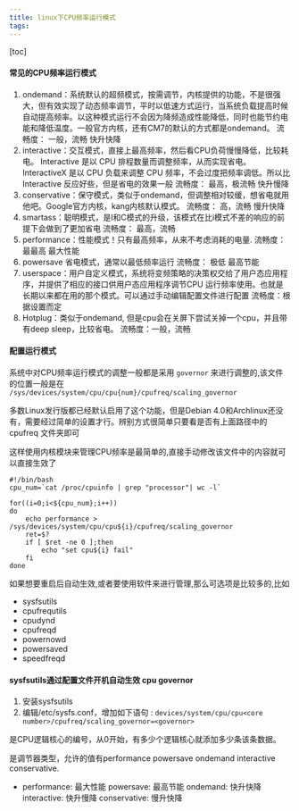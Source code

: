 ```yaml
---
title: linux下CPU频率运行模式
tags: 
---
```


[toc]

#### 常见的CPU频率运行模式

1. ondemand：系统默认的超频模式，按需调节，内核提供的功能，不是很强大，但有效实现了动态频率调节，平时以低速方式运行，当系统负载提高时候自动提高频率。以这种模式运行不会因为降频造成性能降低，同时也能节约电能和降低温度。一般官方内核，还有CM7的默认的方式都是ondemand。
	流畅度： 一般，流畅  快升快降
2. interactive：交互模式，直接上最高频率，然后看CPU负荷慢慢降低，比较耗电。  Interactive 是以 CPU 排程数量而调整频率，从而实现省电。InteractiveX 是以 CPU 负载来调整 CPU 频率，不会过度把频率调低。所以比 Interactive 反应好些，但是省电的效果一般 
	流畅度： 最高，极流畅  快升慢降
3. conservative：保守模式，类似于ondemand，但调整相对较缓，想省电就用他吧。Google官方内核，kang内核默认模式。 
	流畅度： 高，流畅  慢升快降
4. smartass：聪明模式，是I和C模式的升级，该模式在比i模式不差的响应的前提下会做到了更加省电
	流畅度： 最高，流畅
5. performance：性能模式！只有最高频率，从来不考虑消耗的电量.
	流畅度：最最高 最大性能
6. powersave 省电模式，通常以最低频率运行
	流畅度： 极低  最高节能
7. userspace：用户自定义模式，系统将变频策略的决策权交给了用户态应用程序，并提供了相应的接口供用户态应用程序调节CPU 运行频率使用。也就是长期以来都在用的那个模式。可以通过手动编辑配置文件进行配置
	流畅度：根据设置而定
8. Hotplug：类似于ondemand, 但是cpu会在关屏下尝试关掉一个cpu，并且带有deep sleep，比较省电。
	流畅度：一般，流畅
	
#### 配置运行模式

系统中对CPU频率运行模式的调整一般都是采用 `governor` 来进行调整的,该文件的位置一般是在 `/sys/devices/system/cpu/cpu{num}/cpufreq/scaling_governor`

多数Linux发行版都已经默认启用了这个功能，但是Debian 4.0和Archlinux还没有，需要经过简单的设置才行。辨别方式很简单只要看是否有上面路径中的 cpufreq 文件夹即可

这样使用内核模块来管理CPU频率是最简单的,直接手动修改该文件中的内容就可以直接生效了

```
#!/bin/bash
cpu_num=`cat /proc/cpuinfo | grep "processor"| wc -l`

for((i=0;i<${cpu_num};i++))
do
    echo performance > /sys/devices/system/cpu/cpu${i}/cpufreq/scaling_governor
    ret=$?
    if [ $ret -ne 0 ];then
        echo "set cpu${i} fail"
    fi
done
```

如果想要重启后自动生效,或者要使用软件来进行管理,那么可选项是比较多的,比如

- sysfsutils
- cpufrequtils
- cpudynd
- cpufreqd
- powernowd
- powersaved
- speedfreqd

#### sysfsutils通过配置文件开机自动生效 cpu governor

1. 安装sysfsutils
2. 编辑/etc/sysfs.conf，增加如下语句 : `devices/system/cpu/cpu<core number>/cpufreq/scaling_governor=<governor>`

<core number>	是CPU逻辑核心的编号，从0开始，有多少个逻辑核心就添加多少条该条数据。

<governor>			是调节器类型，允许的值有performance powersave ondemand interactive conservative.

- performance: 最大性能  powersave: 最高节能  ondemand: 快升快降  interactive: 快升慢降  conservative: 慢升快降